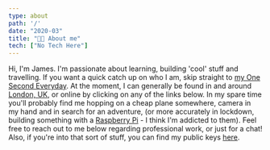 ```yaml
---
type: about
path: '/'
date: "2020-03"
title: "👨‍💻 About me"
tech: ["No Tech Here"]
---
```


Hi, I'm James.
I'm passionate about learning, building 'cool' stuff and travelling.
If you want a quick catch up on who I am, skip straight to [my One Second Everyday](../projects/one-second-every-day/).
At the moment, I can generally be found in and around [London, UK](https://en.wikipedia.org/wiki/London), or online by clicking on any of the links below.
In my spare time you'll probably find me hopping on a cheap plane somewhere, camera in my hand and in search for an adventure, (or more accurately in lockdown, building something with a [Raspberry Pi](https://www.raspberrypi.org/) - I think I'm addicted to them).
Feel free to reach out to me below regarding professional work, or just for a chat!
Also, if you're into that sort of stuff, you can find my public keys [here](https://keybase.pub/jamesjarvis/keys/).
